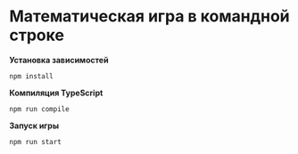 # Математическая игра в командной строке

**Установка зависимостей**

`npm install`

**Компиляция TypeScript**

`npm run compile`

**Запуск игры**

`npm run start`
